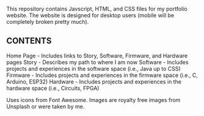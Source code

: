 This repository contains Javscript, HTML, and CSS files for my portfolio website.
The website is designed for desktop users (mobile will be completely broken pretty much).

CONTENTS
---
Home Page - Includes links to Story, Software, Firmware, and Hardware pages
Story - Describes my path to where I am now
Software - Includes projects and experiences in the software space (i.e., Java up to CSS)
Firmware - Includes projects and experiences in the firmware space (i.e., C, Arduino, ESP32)
Hardware - Includes projects and experiences in the hardware space (i.e., Circuits, FPGA)

Uses icons from Font Awesome.
Images are royalty free images from Unsplash or were taken by me.
